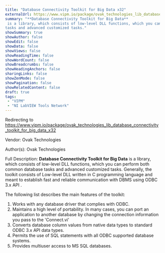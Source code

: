 ```yaml
---
title: "Database Connectivity Toolkit for Big Data x32"
externalUrl: https://www.vipm.io/package/ovak_technologies_lib_database_connectivity_toolkit_for_big_data_x32
summary: "**Database Connectivity Toolkit for Big Data**
 is a library, which consists of low-level DLL functions, which you can perform both common database 
tasks and advanced customized tasks."
showSummary: true
showAuthor: false
showEdit: false
showData: false
showViews: false
showReadingTime: false
showWordCount: false
showBreadcrumbs: false
showHeadingAnchors: false
sharingLinks: false
showZenMode: false
showPagination: false
showRelatedContent: false
draft: true
tags:
 - "VIPM"
 - "NI LabVIEW Tools Network"
---
```


Redirecting to https://www.vipm.io/package/ovak_technologies_lib_database_connectivity_toolkit_for_big_data_x32

Vendor: Ovak Technologies

Author(s): Ovak Technologies
 
Full Description:
**Database Connectivity Toolkit for Big Data**
 is a library, which consists of low-level DLL functions, which you can perform both common database 
tasks and advanced customized tasks.
Generally, the toolkit consists of Low-level DLL written in C programming language and meant to establish 
fast and reliable communication with DBMS using ODBC 3.x API .

The following list describes the main features of the toolkit:

1. Works with any database driver that complies with ODBC.
2. Maintains a high level of portability. In many cases, you can port an application to another 
    database by changing the connection information you pass to the 'Connect.vi'
3. Converts database column values from native data types to standard ODBC 3.x API data types.
4. Permits the use of SQL statements with all ODBC supported database systems.
5. Provides multiuser access to MS SQL databases.